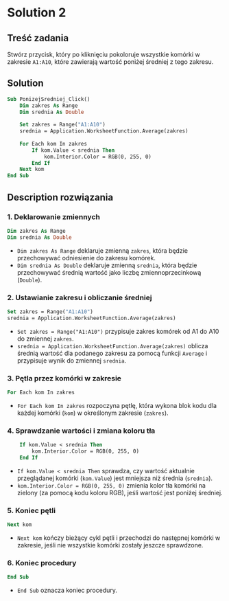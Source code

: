 # Solution 2

## Treść zadania

Stwórz przycisk, który po kliknięciu pokoloruje wszystkie komórki w zakresie `A1:A10`, które zawierają wartość poniżej średniej z tego zakresu.

## Solution

```vb
Sub PonizejSredniej_Click()
    Dim zakres As Range
    Dim srednia As Double
    
    Set zakres = Range("A1:A10")
    srednia = Application.WorksheetFunction.Average(zakres)
    
    For Each kom In zakres
        If kom.Value < srednia Then
            kom.Interior.Color = RGB(0, 255, 0)
        End If
    Next kom
End Sub
```

## Description rozwiązania

### 1. Deklarowanie zmiennych

```vb
Dim zakres As Range
Dim srednia As Double
```

- `Dim zakres As Range` deklaruje zmienną `zakres`, która będzie przechowywać odniesienie do zakresu komórek.
- `Dim srednia As Double` deklaruje zmienną `srednia`, która będzie przechowywać średnią wartość jako liczbę zmiennoprzecinkową (`Double`).

### 2. Ustawianie zakresu i obliczanie średniej

```vb
Set zakres = Range("A1:A10")
srednia = Application.WorksheetFunction.Average(zakres)
```

- `Set zakres = Range("A1:A10")` przypisuje zakres komórek od A1 do A10 do zmiennej `zakres`.
- `srednia = Application.WorksheetFunction.Average(zakres)` oblicza średnią wartość dla podanego zakresu za pomocą funkcji `Average` i przypisuje wynik do zmiennej `srednia`.

### 3. Pętla przez komórki w zakresie

```vb
For Each kom In zakres
```

- `For Each kom In zakres` rozpoczyna pętlę, która wykona blok kodu dla każdej komórki (`kom`) w określonym zakresie (`zakres`).

### 4. Sprawdzanie wartości i zmiana koloru tła

```vb
    If kom.Value < srednia Then
        kom.Interior.Color = RGB(0, 255, 0)
    End If
```

- `If kom.Value < srednia Then` sprawdza, czy wartość aktualnie przeglądanej komórki (`kom.Value`) jest mniejsza niż średnia (`srednia`).
- `kom.Interior.Color = RGB(0, 255, 0)` zmienia kolor tła komórki na zielony (za pomocą kodu koloru RGB), jeśli wartość jest poniżej średniej.

### 5. Koniec pętli

```vb
Next kom
```

- `Next kom` kończy bieżący cykl pętli i przechodzi do następnej komórki w zakresie, jeśli nie wszystkie komórki zostały jeszcze sprawdzone.

### 6. Koniec procedury

```vb
End Sub
```

- `End Sub` oznacza koniec procedury.
